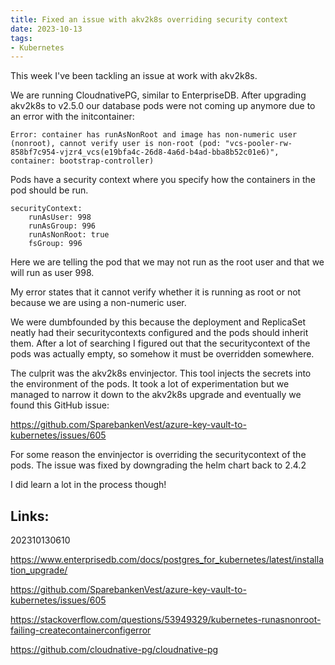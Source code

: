 ```yaml
---
title: Fixed an issue with akv2k8s overriding security context
date: 2023-10-13
tags:
- Kubernetes
---
```


This week I've been tackling an issue at work with akv2k8s.

We are running CloudnativePG, similar to EnterpriseDB. After upgrading akv2k8s to v2.5.0 our database pods were not coming up anymore due to an error with the initcontainer:

```
Error: container has runAsNonRoot and image has non-numeric user (nonroot), cannot verify user is non-root (pod: "vcs-pooler-rw-858bf7c954-vjzr4_vcs(e19bfa4c-26d8-4a6d-b4ad-bba8b52c01e6)", container: bootstrap-controller)
```

Pods have a security context where you specify how the containers in the pod should be run.

```
securityContext:
    runAsUser: 998
    runAsGroup: 996
    runAsNonRoot: true
    fsGroup: 996
```

Here we are telling the pod that we may not run as the root user and that we will run as user 998.

My error states that it cannot verify whether it is running as root or not because we are using a non-numeric user.

We were dumbfounded by this because the deployment and ReplicaSet neatly had their securitycontexts configured and the pods should inherit them. After a lot of searching I figured out that the securitycontext of the pods was actually empty, so somehow it must be overridden somewhere. 

The culprit was the akv2k8s envinjector. This tool injects the secrets into the environment of the pods. It took a lot of experimentation but we managed to narrow it down to the akv2k8s upgrade and eventually we found this GitHub issue:

https://github.com/SparebankenVest/azure-key-vault-to-kubernetes/issues/605

For some reason the envinjector is overriding the securitycontext of the pods. The issue was fixed by downgrading the helm chart back to 2.4.2

I did learn a lot in the process though!

## Links:

202310130610

https://www.enterprisedb.com/docs/postgres_for_kubernetes/latest/installation_upgrade/

https://github.com/SparebankenVest/azure-key-vault-to-kubernetes/issues/605

https://stackoverflow.com/questions/53949329/kubernetes-runasnonroot-failing-createcontainerconfigerror

https://github.com/cloudnative-pg/cloudnative-pg
